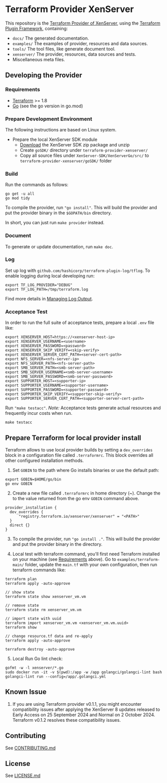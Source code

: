 # Terraform Provider XenServer
This repository is the [Terraform Provider of XenServer](https://registry.terraform.io/providers/xenserver/xenserver/latest/docs), using the [Terraform Plugin Framework](https://developer.hashicorp.com/terraform/tutorials/providers-plugin-framework), containing:

- `docs/`      The generated documentation.
- `examples/`  The examples of provider, resources and data sources.
- `tools/`     The tool files, like generate document tool.
- `xenserver/` The provider, resources, data sources and tests.
- Miscellaneous meta files.

## Developing the Provider
### Requirements

- [Terraform](https://developer.hashicorp.com/terraform/downloads) >= 1.8
- [Go](https://golang.org/doc/install) (see the go version in go.mod)


### Prepare Development Environment

The following instructions are based on Linux system.

- Prepare the local XenServer SDK module
    - [Download](https://www.xenserver.com/downloads) the XenServer SDK zip package and unzip
    - Create `goSDK/` directory under `terraform-provider-xenserver/`
    - Copy all source files under `XenServer-SDK/XenServerGo/src/` to `terraform-provider-xenserver/goSDK/` folder

### Build

Run the commands as follows:
```shell
go get -u all
go mod tidy
```

To compile the provider, run `"go install"`. This will build the provider and put the provider binary in the `$GOPATH/bin` directory.

In short, you can just run `make provider` instead.

### Document

To generate or update documentation, run `make doc`.

### Log

Set up log with `github.com/hashicorp/terraform-plugin-log/tflog`. To enable logging during local developing run:

```shell
export TF_LOG_PROVIDER="DEBUG"
export TF_LOG_PATH=/tmp/terraform.log
```

Find more details in [Managing Log Output](https://developer.hashicorp.com/terraform/plugin/log/managing).

### Acceptance Test
In order to run the full suite of acceptance tests, prepare a local `.env` file like:

```shell
export XENSERVER_HOST=https://<xenserver-host-ip>
export XENSERVER_USERNAME=<username>
export XENSERVER_PASSWORD=<password>
export XENSERVER_SKIP_VERIFY=<skip-verify>
export XENSERVER_SERVER_CERT_PATH=<server-cert-path>
export NFS_SERVER=<nfs-server-ip>
export NFS_SERVER_PATH=<nfs-server-path>
export SMB_SERVER_PATH=<smb-server-path>
export SMB_SERVER_USERNAME=<smb-server-username>
export SMB_SERVER_PASSWORD=<smb-server-password>
export SUPPORTER_HOST=<supporter-ip>
export SUPPORTER_USERNAME=<supporter-username>
export SUPPORTER_PASSWORD=<supporter-password>
export SUPPORTER_SKIP_VERIFY=<supporter-skip-verify>
export SUPPORTER_SERVER_CERT_PATH=<supporter-server-cert-path>
```

Run `"make testacc"`. *Note:* Acceptance tests generate actual resources and frequently incur costs when run.

```shell
make testacc
```

## Prepare Terraform for local provider install

Terraform allows to use local provider builds by setting a `dev_overrides` block in a configuration file called `.terraformrc`. This block overrides all other configured installation methods.

1. Set `GOBIN` to the path where Go installs binaries or use the default path:

```shell
export GOBIN=$HOME/go/bin
go env GOBIN
```

2. Create a new file called `.terraformrc` in home directory (~). Change the <PATH> to the value returned from the go env `GOBIN` command above.

```shell
provider_installation {
  dev_overrides {
      "registry.terraform.io/xenserver/xenserver" = "<PATH>"
  }
  direct {}
}
```

3. To compile the provider, run `"go install ."`. This will build the provider and put the provider binary in the <GOBIN> directory.

4. Local test with terraform command, you'll first need Terraform installed on your machine (see [Requirements](#requirements) above). Go to `examples/terraform-main/` folder, update the `main.tf` with your own configuration, then run terraform commands like:

```shell
terraform plan
terraform apply -auto-approve

// show state
terraform state show xenserver_vm.vm

// remove state
terraform state rm xenserver_vm.vm

// import state with uuid
terraform import xenserver_vm.vm <xenserver_vm.vm.uuid>
terraform show

// change resource.tf data and re-apply
terraform apply -auto-approve

terraform destroy -auto-approve
```

5. Local Run Go lint check:

```shell
gofmt -w -l xenserver/*.go
sudo docker run -it -v $(pwd):/app -w /app golangci/golangci-lint bash
golangci-lint run --config=/app/.golangci.yml
```

## Known Issue
1. If you are using Terraform provider v0.1.1, you might encounter compatibility issues after applying the XenServer 8 updates released to Early Access on 25 September 2024 and Normal on 2 October 2024. Terraform v0.1.2 resolves these compatibility issues.

## Contributing

See [CONTRIBUTING.md](CONTRIBUTING.md)

## License

See [LICENSE.md](LICENSE.md)
